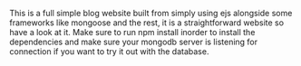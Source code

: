 This is a full simple blog website built from simply using ejs alongside some frameworks like mongoose and the rest, it is a straightforward website so have a look at it.
Make sure to run npm install inorder to install the dependencies and make sure your mongodb server is listening for connection if you want to try it out with the database.